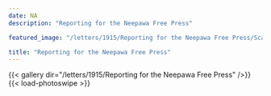 ```yaml
---
date: NA
description: "Reporting for the Neepawa Free Press"

featured_image: "/letters/1915/Reporting for the Neepawa Free Press/Scan_20170112(3).jpg"

title: "Reporting for the Neepawa Free Press"
---
```


{{< gallery dir="/letters/1915/Reporting for the Neepawa Free Press" />}} {{< load-photoswipe >}}
